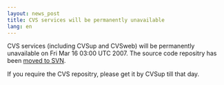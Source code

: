 ```yaml
---
layout: news_post
title: CVS services will be permanently unavailable
lang: en
---
```


CVS services (including CVSup and CVSweb) will be permanently
unavailable on Fri Mar 16 03:00 UTC 2007. The source code repositry has
been [moved to SVN](/en/news/2006/12/22/cvs-repository-moved-to-svn/).

If you require the CVS repositry, please get it by CVSup till that day.
